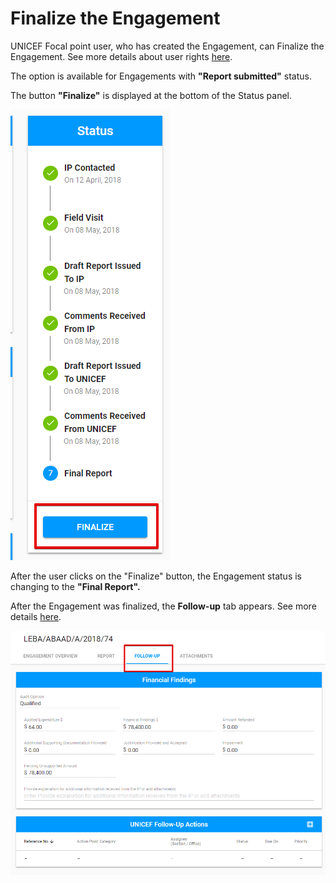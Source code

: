 # Finalize the Engagement

UNICEF Focal point user, who has created the Engagement, can Finalize the Engagement. See more details about user rights [here](../../overview/user-roles-and-permissions.md). 

The option is available for Engagements with **"Report submitted"** status. 

The button **"Finalize"** is displayed at the bottom of the Status panel. 

![Finalize button](../../../.gitbook/assets/106.png)

After the user clicks on the "Finalize" button, the Engagement status is changing to the **"Final Report".** 

After the Engagement was finalized, the **Follow-up** tab appears. See more details [here](follow-up-tab.md).

![Follow-up tab for Audit Engagement](../../../.gitbook/assets/107.png)



